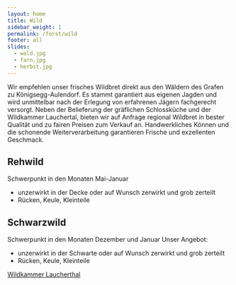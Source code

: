 ```yaml
---
layout: home
title: Wild
sidebar_weight: 1
permalink: /forst/wild
footer: all
slides:
  - wald.jpg
  - farn.jpg
  - herbst.jpg
---
```


Wir empfehlen unser frisches Wildbret direkt aus den Wäldern des Grafen zu Königsegg-Aulendorf. Es stammt garantiert aus eigenen Jagden und wird unmittelbar nach der Erlegung von erfahrenen Jägern fachgerecht versorgt. Neben der Belieferung der gräflichen Schlossküche und der Wildkammer Lauchertal, bieten wir auf Anfrage regional Wildbret in bester Qualität und zu fairen Preisen zum Verkauf an.  Handwerkliches Können und die schonende Weiterverarbeitung garantieren Frische und exzellenten Geschmack.

## Rehwild
Schwerpunkt in den Monaten Mai-Januar
- unzerwirkt in der Decke oder auf Wunsch zerwirkt und grob zerteilt
- Rücken, Keule, Kleinteile 
 
## Schwarzwild
Schwerpunkt in den Monaten Dezember und Januar
Unser Angebot:
- unzerwirkt in der Schwarte oder auf Wunsch zerwirkt und grob zerteilt
- Rücken, Keule, Kleinteile
 
[Wildkammer Laucherthal](http://www.wildkammer-laucherttal.de/)